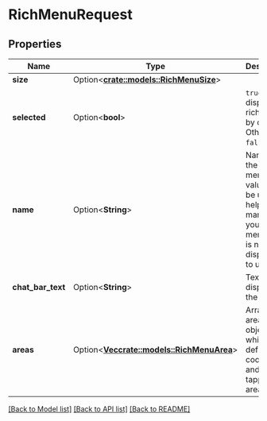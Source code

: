 # RichMenuRequest

## Properties

Name | Type | Description | Notes
------------ | ------------- | ------------- | -------------
**size** | Option<[**crate::models::RichMenuSize**](RichMenuSize.md)> |  | [optional]
**selected** | Option<**bool**> | `true` to display the rich menu by default. Otherwise, `false`. | [optional]
**name** | Option<**String**> | Name of the rich menu. This value can be used to help manage your rich menus and is not displayed to users. | [optional]
**chat_bar_text** | Option<**String**> | Text displayed in the chat bar | [optional]
**areas** | Option<[**Vec<crate::models::RichMenuArea>**](RichMenuArea.md)> | Array of area objects which define the coordinates and size of tappable areas | [optional]

[[Back to Model list]](../README.md#documentation-for-models) [[Back to API list]](../README.md#documentation-for-api-endpoints) [[Back to README]](../README.md)


